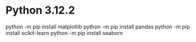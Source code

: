 # Python 3.12.2
python -m pip install matplotlib
python -m pip install pandas
python -m pip install scikit-learn
python -m pip install seaborn

